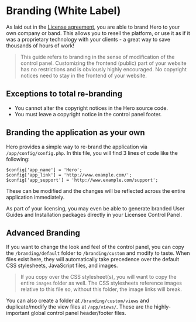 # Branding (White Label)

As laid out in the [License agreement](/docs/license.md), you are able to brand Hero to your own company or band.  This allows you to resell the platform, or use it as if it was a proprietary technology with your clients - a great way to save thousands of hours of work!

> This guide refers to branding in the sense of modification of the control panel.  Customizing the frontend (public) part of your website has no restrictions and is obviously highly encouraged.  No copyright notices need to stay in the frontend of your website.

## Exceptions to total re-branding

* You cannot alter the copyright notices in the Hero source code.
* You must leave a copyright notice in the control panel footer.

## Branding the application as your own

Hero provides a simple way to re-brand the application via `/app/config/config.php`.  In this file, you will find 3 lines of code like the following:

```
$config['app_name'] = 'Hero';
$config['app_link'] = 'http://www.example.com/';
$config['app_support'] = 'http://www.example.com/support';
```

These can be modified and the changes will be reflected across the entire application immediately.

As part of your licensing, you may even be able to generate branded User Guides and Installation packages directly in your Licensee Control Panel.

## Advanced Branding

If you want to change the look and feel of the control panel, you can copy the `/branding/default` folder to `/branding/custom` and modify to taste.  When files exist here, they will automatically take precedence over the default CSS stylesheets, JavaScript files, and images.

> If you copy over the CSS stylesheet(s), you will want to copy the entire `images` folder as well.  The CSS stylesheets reference images relative to this file so, without this folder, the image links will break.

You can also create a folder at `/branding/custom/views` and duplicate/modify the view files at `/app/views/`.  These are the highly-important global control panel header/footer files.